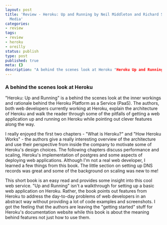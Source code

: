 ```yaml
---
layout: post
title: 'Review - Heroku: Up and Running by Neil Middleton and Richard Schneeman; O''Reilly
  Media'
categories:
- review
tags:
- review
- heroku
- oreilly
status: publish
type: post
published: true
meta: {}
description: "A behind the scenes look at Heroku "Heroku Up and Running" is a behind the scenes look at the inner workings and rationale behind the Heroku Platform as a"
---
```


### A behind the scenes look at Heroku

"Heroku: Up and Running" is a behind the scenes look at the inner workings and rationale behind the Heroku Platform as a Service (PaaS). The authors, both web developers currently working at Heroku, explain the architecture of Heroku and walk the reader through some of the pitfalls of getting a web application up and running on Heroku while pointing out clever features along the way.

I really enjoyed the first two chapters - "What is Heroku?" and "How Heroku Works" - the authors give a really interesting overview of the architecture and use their perspective from inside the company to motivate some of Heroku's design choices. The following chapters discuss performance and scaling, Heroku's  implementation of postgres and some aspects of deploying web applications. Although I'm not a real web developer, I learned a few things from this book. The little section on setting up DNS records was great and some of the background on scaling was new to me!

This short book is an easy read and provides some insight into this cool web service. "Up and Running" isn't a walkthrough for setting up a basic web application on Heroku. Rather, the book points out features from Heroku to address the day-to-day problems of web developers in an abstract way without providing a lot of code examples and screenshots. I got the feeling that the authors are leaving the "getting started" stuff for Heroku's documentation website while this book is about the meaning behind features not just how to use them.
